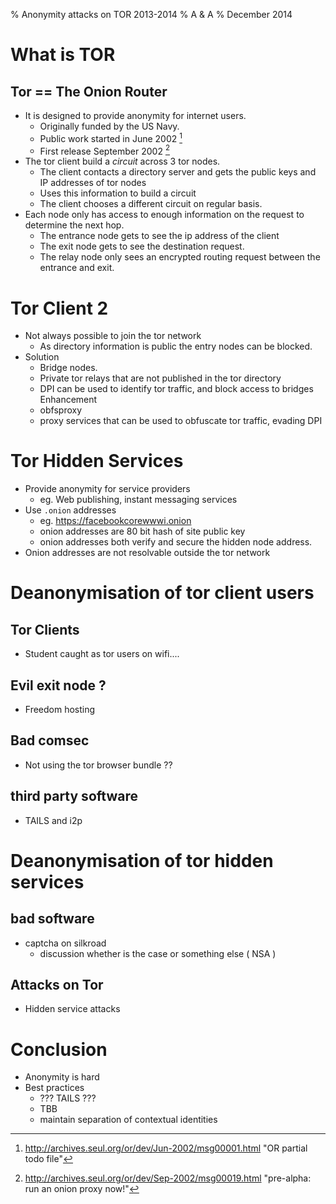 % Anonymity attacks on TOR 2013-2014 
% A & A
% December 2014

# What is TOR

## Tor == **The Onion Router**

- It is designed to provide anonymity for internet users.
    - Originally funded by the US Navy.
    - Public work started in June 2002 [^or1]
    - First release September 2002 [^or2]
- The tor client build a *circuit* across 3 tor nodes.
    - The client contacts a directory server and gets the public keys and IP addresses of tor nodes
    - Uses this information to build a circuit
    - The client chooses a different circuit on regular basis.
- Each node only has access to enough information on the request to determine the next hop. 
    - The entrance node gets to see the ip address of the client
    - The exit node gets to see the destination request.
    - The relay node only sees an encrypted routing request between the entrance and exit.

# Tor Client 2

- Not always possible to join the tor network 
    - As directory information is public the entry nodes can be blocked.
- Solution
    - Bridge nodes.
    - Private tor relays that are not published in the tor directory
    - DPI can be used to identify tor traffic, and block access to bridges
Enhancement
    - obfsproxy
    - proxy services that can be used to obfuscate tor traffic, evading DPI


# Tor Hidden Services

- Provide anonymity for service providers
    - eg. Web publishing, instant messaging services
- Use `.onion` addresses
    - eg. https://facebookcorewwwi.onion
    - onion addresses are 80 bit hash of site public key
    - onion addresses both verify and secure the hidden node address.
- Onion addresses are not resolvable outside the tor network

# Deanonymisation of tor client users

## Tor Clients

- Student caught as tor users on wifi....


## Evil exit node ?

- Freedom hosting

## Bad comsec

- Not using the tor browser bundle ??

## third party software

- TAILS and i2p



# Deanonymisation of tor hidden services

## bad software

- captcha on silkroad
    - discussion whether is the case or something else ( NSA )

## Attacks on Tor

- Hidden service attacks



# Conclusion

- Anonymity is hard
- Best practices
    - ??? TAILS ???
    - TBB
    - maintain separation of contextual identities






[^or1]: <http://archives.seul.org/or/dev/Jun-2002/msg00001.html> "OR partial todo file"
[^or2]: <http://archives.seul.org/or/dev/Sep-2002/msg00019.html> "pre-alpha: run an onion proxy now!"


